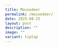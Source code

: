 ```yaml
---
title: Mousedeer
permalink: /mousedeer/
date: 2025-08-25
layout: post
description: ""
image: ""
variant: tiptap
---
```

